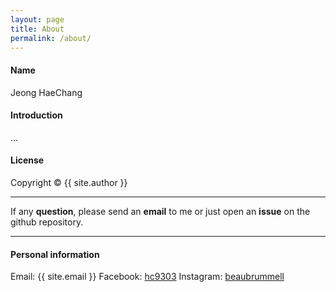 ```yaml
---
layout: page
title: About
permalink: /about/
---
```


#### Name

Jeong HaeChang

#### Introduction

...


#### License

Copyright&nbsp;&copy;&nbsp;{{ site.author }}

- - -

If any <b>question</b>, please send an <b>email</b> to me or just open an <b>issue</b> on the github repository. 

- - -

#### Personal information

Email: {{ site.email }}
Facebook: [hc9303](https://facebook.com/hc9303)
Instagram: [beaubrummell](https://instagram.com/beaubrummell)